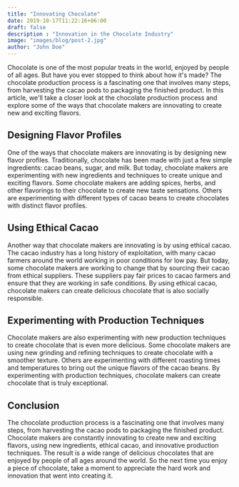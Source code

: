```yaml
---
title: "Innovating Chocolate"
date: 2019-10-17T11:22:16+06:00
draft: false
description : "Innovation in the Chocolate Industry"
image: "images/blog/post-2.jpg"
author: "John Doe"
---
```


Chocolate is one of the most popular treats in the world, enjoyed by people of all ages. But have you ever stopped to think about how it's made? The chocolate production process is a fascinating one that involves many steps, from harvesting the cacao pods to packaging the finished product. In this article, we'll take a closer look at the chocolate production process and explore some of the ways that chocolate makers are innovating to create new and exciting flavors.

## Designing Flavor Profiles

One of the ways that chocolate makers are innovating is by designing new flavor profiles. Traditionally, chocolate has been made with just a few simple ingredients: cacao beans, sugar, and milk. But today, chocolate makers are experimenting with new ingredients and techniques to create unique and exciting flavors. Some chocolate makers are adding spices, herbs, and other flavorings to their chocolate to create new taste sensations. Others are experimenting with different types of cacao beans to create chocolates with distinct flavor profiles.

## Using Ethical Cacao

Another way that chocolate makers are innovating is by using ethical cacao. The cacao industry has a long history of exploitation, with many cacao farmers around the world working in poor conditions for low pay. But today, some chocolate makers are working to change that by sourcing their cacao from ethical suppliers. These suppliers pay fair prices to cacao farmers and ensure that they are working in safe conditions. By using ethical cacao, chocolate makers can create delicious chocolate that is also socially responsible.

## Experimenting with Production Techniques

Chocolate makers are also experimenting with new production techniques to create chocolate that is even more delicious. Some chocolate makers are using new grinding and refining techniques to create chocolate with a smoother texture. Others are experimenting with different roasting times and temperatures to bring out the unique flavors of the cacao beans. By experimenting with production techniques, chocolate makers can create chocolate that is truly exceptional.

## Conclusion

The chocolate production process is a fascinating one that involves many steps, from harvesting the cacao pods to packaging the finished product. Chocolate makers are constantly innovating to create new and exciting flavors, using new ingredients, ethical cacao, and innovative production techniques. The result is a wide range of delicious chocolates that are enjoyed by people of all ages around the world. So the next time you enjoy a piece of chocolate, take a moment to appreciate the hard work and innovation that went into creating it.
